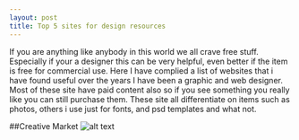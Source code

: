 ```yaml
---
layout: post
title: Top 5 sites for design resources
---
```


If you are anything like anybody in this world we all crave free stuff. Especially if your a designer this can be very helpful, even better if the item is free for commercial use. Here I have complied a list of websites that i have found useful over the years I have been a graphic and web designer. Most of these site have paid content also so if you see something you really like you can still purchase them. These site all differentiate on items such as photos, others i use just for fonts, and psd templates and what not.

##Creative Market[](https://creativemarket.com/free-goods)
![alt text](http://siliconflorist.com/wp-content/uploads/2012/01/Creative-Market.jpg "Logo Title Text 1")
